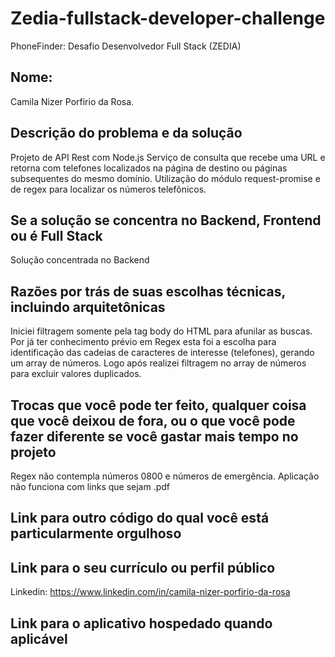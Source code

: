 # Zedia-fullstack-developer-challenge
PhoneFinder: Desafio Desenvolvedor Full Stack (ZEDIA)

## Nome: 
Camila Nizer Porfirio da Rosa.

## Descrição do problema e da solução

Projeto de API Rest com Node.js
Serviço de consulta que recebe uma URL e retorna com telefones localizados na página de destino ou páginas subsequentes do mesmo domínio.
Utilização do módulo request-promise e de regex para localizar os números telefônicos.

## Se a solução se concentra no Backend, Frontend ou é Full Stack

Solução concentrada no Backend

## Razões por trás de suas escolhas técnicas, incluindo arquitetônicas

Iniciei filtragem somente pela tag body do HTML para afunilar as buscas.
Por já ter conhecimento prévio em Regex esta foi a escolha para identificação das cadeias de caracteres de interesse (telefones), gerando um array de números. 
Logo após realizei filtragem no array de números para excluir valores duplicados.


## Trocas que você pode ter feito, qualquer coisa que você deixou de fora, ou o que você pode fazer diferente se você gastar mais tempo no projeto

Regex não contempla números 0800 e números de emergência.
Aplicação não funciona com links que sejam .pdf

## Link para outro código do qual você está particularmente orgulhoso



## Link para o seu currículo ou perfil público

Linkedin: <https://www.linkedin.com/in/camila-nizer-porfirio-da-rosa>

## Link para o aplicativo hospedado quando aplicável

